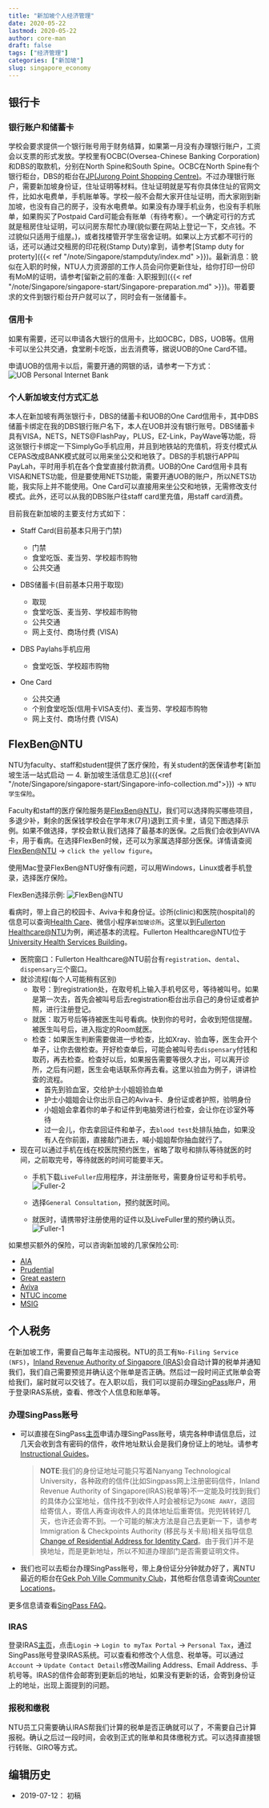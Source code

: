 ```yaml
---
title: "新加坡个人经济管理"
date: 2020-05-22
lastmod: 2020-05-22
author: core-man
draft: false
tags: ["经济管理"]
categories: ["新加坡"]
slug: singapore_economy
---
```



## 银行卡

### 银行账户和储蓄卡

学校会要求提供一个银行账号用于财务结算，如果第一月没有办理银行账户，工资会以支票的形式发放。学校里有OCBC(Oversea-Chinese Banking Corporation)和DBS的取款机，分别在North Spine和South Spine。OCBC在North Spine有个银行柜台，DBS的柜台在[JP(Jurong Point Shopping Centre)](https://goo.gl/maps/iCzbzntbhcazS9K4A)。不过办理银行账户，需要新加坡身份证，住址证明等材料。住址证明就是写有你具体住址的官网文件，比如水电费单，手机账单等。学校一般不会帮大家开住址证明，而大家刚到新加坡，也没有自己的房子，没有水电费单。如果没有办理手机业务，也没有手机账单，如果购买了Postpaid Card可能会有账单（有待考察）。一个确定可行的方式就是租房住址证明，可以问房东帮忙办理(貌似要在网站上登记一下，交点钱。不过貌似只适用于组屋。)，或者找楼管开学生宿舍证明。如果以上方式都不可行的话，还可以通过交租房的印花税(Stamp Duty)拿到，请参考[Stamp duty for proterty]({{< ref "/note/Singapore/stampduty/index.md" >}})。最新消息：貌似在入职的时候，NTU人力资源部的工作人员会问你更新住址，给你打印一份印有MoM的证明，请参考[留新之前的准备: 入职报到]({{< ref "/note/Singapore/singapore-start/Singapore-preparation.md" >}})。带着要求的文件到银行柜台开户就可以了，同时会有一张储蓄卡。

### 信用卡

如果有需要，还可以申请各大银行的信用卡，比如OCBC，DBS，UOB等。信用卡可以坐公共交通，食堂刷卡吃饭，出去消费等，据说UOB的One Card不错。

申请UOB的信用卡以后，需要开通的网银的话，请参考一下方式：
    ![UOB Personal Internet Bank](/datas/note/Singapore/singapore-start/UOB-personal-internet-bank.jpg)


### 个人新加坡支付方式汇总

本人在新加坡有两张银行卡，DBS的储蓄卡和UOB的One Card信用卡，其中DBS储蓄卡绑定在我的DBS银行账户名下，本人在UOB并没有银行账号。DBS储蓄卡具有VISA，NETS，NETS@FlashPay，PLUS，EZ-Link，PayWave等功能，将这张银行卡绑定一下SimplyGo手机应用，并且到地铁站的充值机，将支付模式从CEPAS改成BANK模式就可以用来坐公交和地铁了。DBS的手机银行APP叫PayLah，平时用手机在各个食堂直接付款消费。UOB的One Card信用卡具有VISA和NETS功能，但是要使用NETS功能，需要开通UOB的账户，所以NETS功能，我实际上并不能使用。One Card可以直接用来坐公交和地铁，无需修改支付模式。此外，还可以从我的DBS账户往staff card里充值，用staff card消费。

目前我在新加坡的主要支付方式如下：

- Staff Card(目前基本只用于门禁)
    - 门禁
    - 食堂吃饭、麦当劳、学校超市购物
    - 公共交通

- DBS储蓄卡(目前基本只用于取现)
    - 取现
    - 食堂吃饭、麦当劳、学校超市购物
    - 公共交通
    - 网上支付、商场付费 (VISA)

- DBS Paylahs手机应用
    - 食堂吃饭、学校超市购物

- One Card
    - 公共交通
    - 个别食堂吃饭(信用卡VISA支付)、麦当劳、学校超市购物
    - 网上支付、商场付费 (VISA)


## FlexBen@NTU

NTU为faculty、staff和student提供了医疗保险，有关student的医保请参考[新加坡生活一站式启动 一 4. 新加坡生活信息汇总]({{<ref "/note/Singapore/singapore-start/Singapore-info-collection.md">}}) -> `NTU学生保险`。

Faculty和staff的医疗保险服务是[FlexBen@NTU](https://flexben.ntu.edu.sg/flexben)，我们可以选择购买哪些项目，多退少补，剩余的医保钱学校会在学年末(7月)退到工资卡里，请见下图选择示例。如果不做选择，学校会默认我们选择了最基本的医保。之后我们会收到AVIVA卡，用于看病。在选择FlexBen时候，还可以为家属选择部分医保。详情请查阅[FlexBen@NTU](https://flexben.ntu.edu.sg/flexben) -> `click the yellow figure`。

使用Mac登录FlexBen@NTU好像有问题，可以用Windows，Linux或者手机登录，选择医疗保险。

FlexBen选择示例:
![FlexBen@NTU](/datas/note/Singapore/singapore-start/FlexBen.png "FlexBen选择示例")

看病时，带上自己的校园卡、Aviva卡和身份证。诊所(clinic)和医院(hospital)的信息可以查询[Health Care](http://www.ntu.edu.sg/CampusLife/Pages/HealthCare.aspx)、微信小程序`新加坡诊所`。这里以到[Fullerton Healthcare@NTU](http://www.ntu.edu.sg/has/Serv/Pages/MedicalClinic.aspx)为例，阐述基本的流程。Fullerton Healthcare@NTU位于[University Health Services Building](http://maps.ntu.edu.sg/maps#q:university%20health%20service%20building)。

- 医院窗口：Fullerton Healthcare@NTU前台有`registration`、`dental`、`dispensary`三个窗口。
- 就诊流程(每个人可能稍有区别)
    - 取号：到registration处，在取号机上输入手机号区号，等待被叫号。如果是第一次去，首先会被叫号后去registration柜台出示自己的身份证或者护照，进行注册登记。
    - 就医：取万号后等待被医生叫号看病。快到你的号时，会收到短信提醒。被医生叫号后，进入指定的Room就医。
    - 检查：如果医生判断需要做进一步检查，比如Xray、验血等，医生会开个单子，让你去做检查。开好检查单后，可能会被叫号去`dispensary`付钱和取药，再去检查。检查好以后，如果报告需要等很久才出，可以离开诊所，之后有问题，医生会电话联系你再去看。这里以验血为例子，讲讲检查的流程。
        - 首先到验血室，交给护士小姐姐验血单
        - 护士小姐姐会让你出示自己的Aviva卡、身份证或者护照，验明身份
        - 小姐姐会拿着你的单子和证件到电脑旁进行检查，会让你在诊室外等待
        - 过一会儿，你去拿回证件和单子，去`blood test`处排队抽血，如果没有人在你前面，直接敲门进去，喊小姐姐帮你抽血就行了。
- 现在可以通过手机在线在校医院预约医生，省略了取号和排队等待就医的时间，之前取完号，等待就医的时间可能要半天。
    - 手机下载`LiveFuller`应用程序，并注册账号，需要身份证号和手机号。
    ![Fuller-2](Fuller-2.png)

    - 选择`General Consultation`，预约就医时间。
    - 就医时，请携带好注册使用的证件以及LiveFuller里的预约确认页。
    ![Fuller-1](/datas/note/Singapore/singapore-start/Fuller-1.png)



如果想买额外的保险，可以咨询新加坡的几家保险公司:

- [AIA](https://www.aia.com.sg/en/index.html)
- [Prudential](https://www.prudential.com.sg)
- [Great eastern](https://www.greateasternlife.com/sg/en/index.html)
- [Aviva](https://www.aviva.com.sg/en)
- [NTUC income](https://www.income.com.sg)
- [MSIG](https://www.msig.com.sg)



## 个人税务

在新加坡工作，需要自己每年主动报税。NTU的员工有`No-Filing Service (NFS)`，[Inland Revenue Authority of Singapore (IRAS)](https://www.iras.gov.sg)会自动计算的税单并通知我们，我们自己需要预览并确认这个账单是否正确。然后过一段时间正式账单会寄给我们，届时就可以交钱了。在入职以后，我们可以提前办理[SingPass](https://www.singpass.gov.sg)账户，用于登录IRAS系统，查看、修改个人信息和账单等。

### 办理SingPass账号

- 可以直接在SingPass[主页](https://www.singpass.gov.sg)申请办理SingPass账号，填完各种申请信息后，过几天会收到含有密码的信件，收件地址默认会是我们身份证上的地址。请参考[Instructional Guides](https://www.singpass.gov.sg/singpass/common/supportmain)。

    >**NOTE**:我们的身份证地址可能只写着Nanyang Technological University，各种政府的信件(比如Singpass网上注册密码信件，Inland Revenue Authority of Singapore(IRAS)税单等)不一定能及时找到我们的具体办公室地址，信件找不到收件人时会被标记为`GONE AWAY`，退回给寄信人，寄信人再查询收件人的具体地址后重寄信。兜兜转转好几天，也许还会寄不到。一个可能的解决方法是自己去更新一下，请参考Immigration & Checkpoints Authority (移民与关卡局)相关指导信息[Change of Residential Address for Identity Card](https://www.ica.gov.sg/documents/ic/update_residential_address)。由于我们并不是换地址，而是更新地址，所以不知道办理部门是否需要证明文件。

- 我们也可以去柜台办理SingPass账号，带上身份证分分钟就办好了，离NTU最近的柜台在[Gek Poh Ville Community Club](https://goo.gl/maps/GQA4V7U791DR1uUY8)，其他柜台信息请查询[Counter Locations](https://www.singpass.gov.sg/singpass/common/counter)。

更多信息请查看[SingPass FAQ](https://www.ifaq.gov.sg/SINGPASS/apps/Fcd_faqmain.aspx)。

### IRAS
登录IRAS[主页](https://www.iras.gov.sg)，点击`Login` -> `Login to myTax Portal` -> `Personal Tax`，通过SingPass账号登录IRAS系统。可以查看和修改个人信息、税单等。可以通过`Account` -> `Update Contact Details`修改Mailing Address、Email Address、手机号等。IRAS的信件会邮寄到更新后的地址，如果没有更新的话，会寄到身份证上的地址，出现上面提到的问题。

### 报税和缴税
NTU员工只需要确认IRAS帮我们计算的税单是否正确就可以了，不需要自己计算报税。确认之后过一段时间，会收到正式的账单和具体缴税方式。可以选择直接银行转账、GIRO等方式。




## 编辑历史

- 2019-07-12： 初稿
